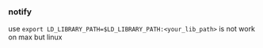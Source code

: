 ### notify  

use `export LD_LIBRARY_PATH=$LD_LIBRARY_PATH:<your_lib_path>` is not work on max but linux  


